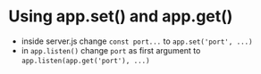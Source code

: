 # Using app.set() and app.get()

* inside server.js change `const port...` to `app.set('port', ...)`
* in `app.listen()` change `port` as first argument to `app.listen(app.get('port'), ...)`
